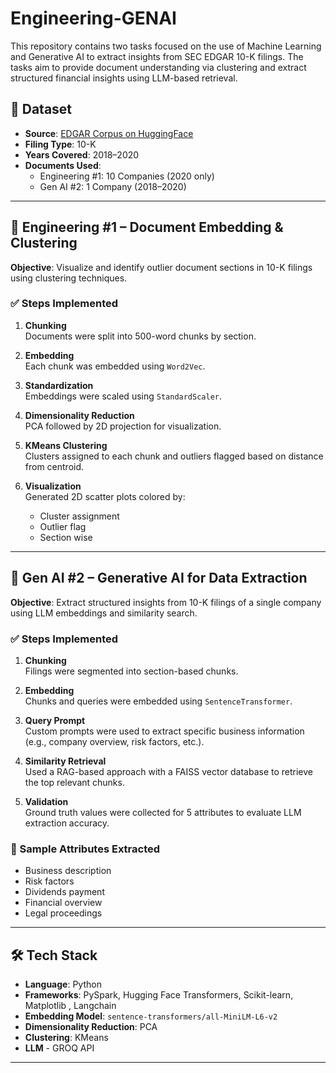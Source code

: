 # Engineering-GENAI

This repository contains two tasks focused on the use of Machine Learning and Generative AI to extract insights from SEC EDGAR 10-K filings. The tasks aim to provide document understanding via clustering and extract structured financial insights using LLM-based retrieval.

## 📁 Dataset

- **Source**: [EDGAR Corpus on HuggingFace](https://huggingface.co/datasets/eloukas/edgar-corpus)
- **Filing Type**: 10-K
- **Years Covered**: 2018–2020
- **Documents Used**:
  - Engineering #1: 10 Companies (2020 only)
  - Gen AI #2: 1 Company (2018–2020)

---

## 🧠 Engineering #1 – Document Embedding & Clustering

**Objective**: Visualize and identify outlier document sections in 10-K filings using clustering techniques.

### ✅ Steps Implemented

1. **Chunking**  
   Documents were split into 500-word chunks by section.

2. **Embedding**  
   Each chunk was embedded using `Word2Vec`.

3. **Standardization**  
   Embeddings were scaled using `StandardScaler`.

4. **Dimensionality Reduction**  
   PCA followed by 2D projection for visualization.

5. **KMeans Clustering**  
   Clusters assigned to each chunk and outliers flagged based on distance from centroid.

6. **Visualization**  
   Generated 2D scatter plots colored by:
   - Cluster assignment
   - Outlier flag
   - Section wise

---

## 🤖 Gen AI #2 – Generative AI for Data Extraction

**Objective**: Extract structured insights from 10-K filings of a single company using LLM embeddings and similarity search.

### ✅ Steps Implemented

1. **Chunking**  
   Filings were segmented into section-based chunks.

2. **Embedding**  
   Chunks and queries were embedded using `SentenceTransformer`.

3. **Query Prompt**  
   Custom prompts were used to extract specific business information (e.g., company overview, risk factors, etc.).

4. **Similarity Retrieval**  
   Used a RAG-based approach with a FAISS vector database to retrieve the top relevant chunks.

5. **Validation**  
   Ground truth values were collected for 5 attributes to evaluate LLM extraction accuracy.

### 📌 Sample Attributes Extracted

- Business description
- Risk factors
- Dividends payment
- Financial overview
- Legal proceedings

---

## 🛠️ Tech Stack

- **Language**: Python
- **Frameworks**: PySpark, Hugging Face Transformers, Scikit-learn, Matplotlib , Langchain
- **Embedding Model**: `sentence-transformers/all-MiniLM-L6-v2`
- **Dimensionality Reduction**: PCA
- **Clustering**: KMeans
- **LLM** - GROQ API

---
